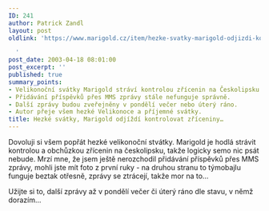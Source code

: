 ```yaml
---
ID: 241
author: Patrick Zandl
layout: post
oldlink: 'https://www.marigold.cz/item/hezke-svatky-marigold-odjizdi-kontrolovat-zriceniny

  '
post_date: 2003-04-18 08:01:00
post_excerpt: ''
published: true
summary_points:
- Velikonoční svátky Marigold stráví kontrolou zřícenin na Českolipsku.
- Přidávání příspěvků přes MMS zprávy stále nefunguje správně.
- Další zprávy budou zveřejněny v pondělí večer nebo úterý ráno.
- Autor přeje všem hezké Velikonoce a příjemné svátky.
title: Hezké svátky, Marigold odjíždí kontrolovat zříceniny…
---
```


<p>
Dovoluji si všem popřát hezké velikonoční stvátky. Marigold je hodlá strávit kontrolou a obchůzkou zřícenin na českolipsku, takže logicky semo nic psát nebude. Mrzí mne, že jsem ještě nerozchodil přidávání příspěvků přes MMS zprávy, mohli jste mít foto z první ruky - na druhou stranu to týmobajlu funguje beztak otřesně, zprávy se ztrácejí, takže mor na to...</p>

<p>
Užijte si to, další zprávy až v pondělí večer či úterý ráno dle stavu, v němž dorazím...</p>